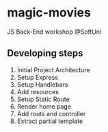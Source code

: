 # magic-movies
JS Back-End workshop @SoftUni

## Developing steps
 1. Initial Project Architecture
 2. Setup Express
 3. Setup Handlebars
 4. Add resources
 5. Setup Static Route
 6. Render home page
 7. Add routs and controller
 8. Extract partial template